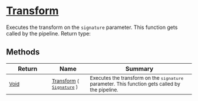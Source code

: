 # [Transform](./ITransformation-100663463.md)

Executes the transform on the `signature` parameter.  This function gets called by the pipeline.
Return type:
## Methods

| Return | Name | Summary | 
| --- | --- | --- | 
| <sub>[Void](https://docs.microsoft.com/en-us/dotnet/api/System.Void)</sub><img width=200/>| <sub>[Transform](./ITransformation-100663463.md) ( [`Signature`](./../Signature.md) )</sub>| <sub>Executes the transform on the `signature` parameter.  This function gets called by the pipeline.</sub><img width=200/>| <br>


